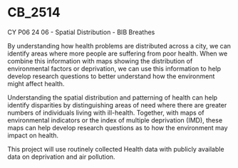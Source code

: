 # CB_2514

CY P06 24 06 - Spatial Distribution - BIB Breathes

By understanding how health problems are distributed across a city, we can identify areas where more people are suffering from poor health. When we combine this information with maps showing the distribution of environmental factors or deprivation, we can use this information to help develop research questions to better understand how the environment might affect health.


Understanding the spatial distribution and patterning of health can help identify disparities by distinguishing areas of need where there are greater numbers of individuals living with ill-health. Together, with maps of environmental indicators or the index of multiple deprivation (IMD), these maps can help develop research questions as to how the environment may impact on health.

This project will use routinely collected Health data with publicly available data on deprivation and air pollution.
